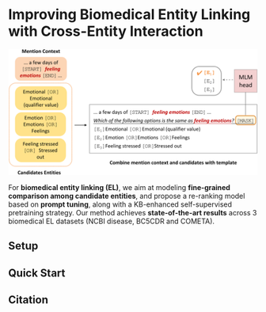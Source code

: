 # Improving Biomedical Entity Linking with Cross-Entity Interaction
<p align="center">
  <img src="pic/re-ranker-v5.png" width="650"/>
</p>

For **biomedical entity linking (EL)**,
we aim at modeling **fine-grained comparison among candidate entities**,
and propose a re-ranking model based on **prompt tuning**,
along with a KB-enhanced self-supervised pretraining strategy.
Our method achieves **state-of-the-art results** across 3 biomedical EL datasets (NCBI disease, BC5CDR and COMETA).


## Setup

## Quick Start

## Citation


